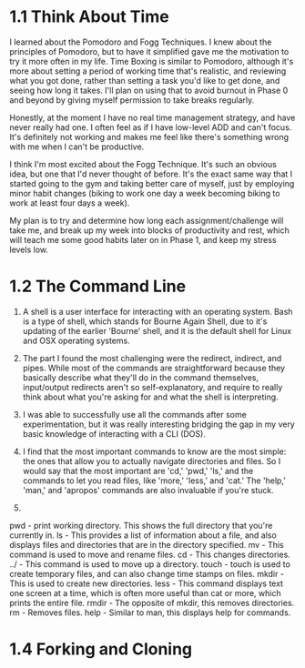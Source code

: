 # 1.1 Think About Time

I learned about the Pomodoro and Fogg Techniques. I knew about the principles of Pomodoro, but to have it simplified gave me the motivation to try it more often in my life. Time Boxing is similar to Pomodoro, although it's more about setting a period of working time that's realistic, and reviewing what you got done, rather than setting a task you'd like to get done, and seeing how long it takes. I'll plan on using that to avoid burnout in Phase 0 and beyond by giving myself permission to take breaks regularly.

Honestly, at the moment I have no real time management strategy, and have never really had one. I often feel as if I have low-level ADD and can't focus. It's definitely not working and makes me feel like there's something wrong with me when I can't be productive.

I think I'm most excited about the Fogg Technique. It's such an obvious idea, but one that I'd never thought of before. It's the exact same way that I started going to the gym and taking better care of myself, just by employing minor habit changes (biking to work one day a week becoming biking to work at least four days a week).

My plan is to try and determine how long each assignment/challenge will take me, and break up my week into blocks of productivity and rest, which will teach me some good habits later on in Phase 1, and keep my stress levels low.

# 1.2 The Command Line

1. A shell is a user interface for interacting with an operating system. Bash is a type of shell, which stands for Bourne Again Shell, due to it's updating of the earlier 'Bourne' shell, and it is the default shell for Linux and OSX operating systems.

2. The part I found the most challenging were the redirect, indirect, and pipes. While most of the commands are straightforward because they basically describe what they'll do in the command themselves, input/output redirects aren't so self-explanatory, and require to really think about what you're asking for and what the shell is interpreting.

3. I was able to successfully use all the commands after some experimentation, but it was really interesting bridging the gap in my very basic knowledge of interacting with a CLI (DOS).

4. I find that the most important commands to know are the most simple: the ones that allow you to actually navigate directories and files. So I would say that the most important are 'cd,' 'pwd,' 'ls,' and the commands to let you read files, like 'more,' 'less,' and 'cat.' The 'help,' 'man,' and 'apropos' commands are also invaluable if you're stuck.

5.

pwd - print working directory. This shows the full directory that you're currently in.
ls - This provides a list of information about a file, and also displays files and directories that are in the directory specified.
mv - This command is used to move and rename files.
cd - This changes directories.
../ - This command is used to move up a directory.
touch - touch is used to create temporary files, and can also change time stamps on files.
mkdir - This is used to create new directories.
less - This command displays text one screen at a time, which is often more useful than cat or more, which prints the entire file.
rmdir - The opposite of mkdir, this removes directories.
rm - Removes files.
help - Similar to man, this displays help for commands.

# 1.4 Forking and Cloning
